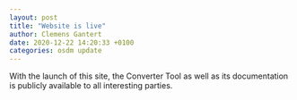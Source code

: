 ```yaml
---
layout: post
title: "Website is live"
author: Clemens Gantert
date: 2020-12-22 14:20:33 +0100
categories: osdm update
---
```


With the launch of this site, the Converter Tool as well as its documentation
is publicly available to all interesting parties.